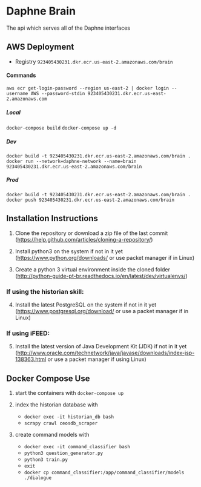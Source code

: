 # Daphne Brain

The api which serves all of the Daphne interfaces

## AWS Deployment

- Registry `923405430231.dkr.ecr.us-east-2.amazonaws.com/brain`


#### Commands
`aws ecr get-login-password --region us-east-2 | docker login --username AWS --password-stdin 923405430231.dkr.ecr.us-east-2.amazonaws.com`

##### Local
`docker-compose build`
`docker-compose up -d`

##### Dev
`docker build -t 923405430231.dkr.ecr.us-east-2.amazonaws.com/brain .`
`docker run --network=daphne-network --name=brain 923405430231.dkr.ecr.us-east-2.amazonaws.com/brain`

##### Prod
`docker build -t 923405430231.dkr.ecr.us-east-2.amazonaws.com/brain .`
`docker push 923405430231.dkr.ecr.us-east-2.amazonaws.com/brain`









## Installation Instructions

1. Clone the repository or download a zip file of the last commit (https://help.github.com/articles/cloning-a-repository/)

2. Install python3 on the system if not in it yet (https://www.python.org/downloads/ or use packet manager if in Linux)

3. Create a python 3 virtual environment inside the cloned folder (http://python-guide-pt-br.readthedocs.io/en/latest/dev/virtualenvs/)

### If using the historian skill:

4. Install the latest PostgreSQL on the system if not in it yet (https://www.postgresql.org/download/ or use a packet manager if in Linux)

### If using iFEED:

5. Install the latest version of Java Development Kit (JDK) if not in it yet (http://www.oracle.com/technetwork/java/javase/downloads/index-jsp-138363.html or use a packet manager if using Linux)



## Docker Compose Use

1. start the containers with `docker-compose up`

2. index the historian database with

    - `docker exec -it historian_db bash`
    - `scrapy crawl ceosdb_scraper`
    
3. create command models with 

    - `docker exec -it command_classifier bash`
    - `python3 question_generator.py`
    - `python3 train.py`
    - `exit`
    - `docker cp command_classifier:/app/command_classifier/models ./dialogue`



